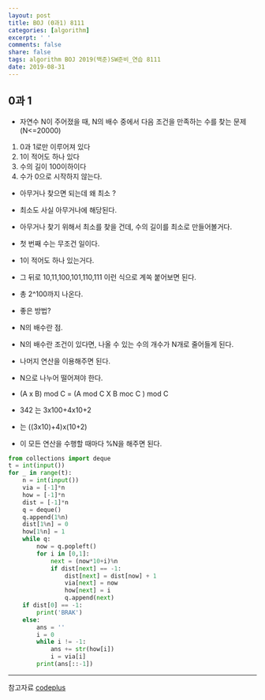 ```yaml
---
layout: post
title: BOJ (0과1) 8111
categories: [algorithm]
excerpt: ' '
comments: false
share: false
tags: algorithm BOJ 2019(백준)SW준비_연습 8111
date: 2019-08-31
---
```


## 0과 1

- 자연수 N이 주어졌을 때, N의 배수 중에서 다음 조건을 만족하는 수를 찾는 문제 (N<=20000)

1. 0과 1로만 이루어져 있다
2. 1이 적어도 하나 있다
3. 수의 길이 100이하이다
4. 수가 0으로 시작하지 않는다.

- 아무거나 찾으면 되는데 왜 최소 ?
- 최소도 사실 아무거나에 해당된다.
- 아무거나 찾기 위해서 최소를 찾을 건데, 수의 길이를 최소로 만들어볼거다.

- 첫 번째 수는 무조건 일이다.
- 1이 적어도 하나 있는거다.
- 그 뒤로 10,11,100,101,110,111 이런 식으로 계쏙 붙어보면 된다.
- 총 2^100까지 나온다.
- 좋은 방법?

- N의 배수란 점.
- N의 배수란 조건이 있다면, 나올 수 있는 수의 개수가 N개로 줄어들게 된다.
- 나머지 연산을 이용해주면 된다.
- N으로 나누어 떨어져야 한다.
- (A x B) mod C = (A mod C X B moc C ) mod C
- 342 는 3x100+4x10+2
- 는 ((3x10)+4)x(10+2)
- 이 모든 연산을 수행할 때마다 %N을 해주면 된다.

```python
from collections import deque
t = int(input())
for _ in range(t):
    n = int(input())
    via = [-1]*n
    how = [-1]*n
    dist = [-1]*n
    q = deque()
    q.append(1%n)
    dist[1%n] = 0
    how[1%n] = 1
    while q:
        now = q.popleft()
        for i in [0,1]:
            next = (now*10+i)%n
            if dist[next] == -1:
                dist[next] = dist[now] + 1
                via[next] = now
                how[next] = i
                q.append(next)
    if dist[0] == -1:
        print('BRAK')
    else:
        ans = ''
        i = 0
        while i != -1:
            ans += str(how[i])
            i = via[i]
        print(ans[::-1])


```

---

참고자료
[codeplus](https://code.plus/course/33)

